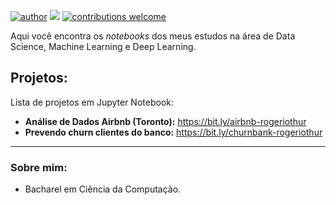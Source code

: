 [![author](https://img.shields.io/badge/author-rogeriothur-red.svg)](https://www.linkedin.com/in/arthur-rogerio-ds/) [![](https://img.shields.io/badge/python-3.7+-blue.svg)](https://www.python.org/downloads/release/python-365/) [![contributions welcome](https://img.shields.io/badge/contributions-welcome-brightgreen.svg?style=flat)](https://github.com/carlosfab/data_science/issues)

Aqui você encontra os *notebooks* dos meus estudos na área de Data Science, Machine Learning e Deep Learning.

## Projetos:
Lista de projetos em Jupyter Notebook:

* **Análise de Dados Airbnb (Toronto):** https://bit.ly/airbnb-rogeriothur
* **Prevendo churn clientes do banco:** https://bit.ly/churnbank-rogeriothur

---

### Sobre mim:

* Bacharel em Ciência da Computação.

